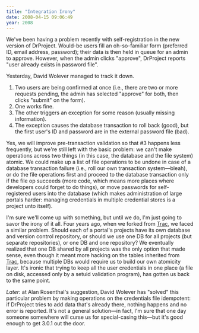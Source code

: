```yaml
---
title: "Integration Irony"
date: 2008-04-15 09:06:49
year: 2008
---
```

We've been having a problem recently with self-registration in the new version of DrProject. Would-be users fill an oh-so-familiar form (preferred ID, email address, password); their data is then held in queue for an admin to approve.  However, when the admin clicks "approve", DrProject reports "user already exists in password file".

Yesterday, David Wolever managed to track it down.
<ol>
	<li>Two users are being confirmed at once (i.e., there are two or more requests pending, the admin has selected "approve" for both, then clicks "submit" on the form).</li>
	<li>One works fine.</li>
	<li>The other triggers an exception for some reason (usually missing information).</li>
	<li>The exception causes the database transaction to roll back (good), but the first user's ID and password are in the external password file (bad).</li>
</ol>
Yes, we will improve pre-transaction validation so that #3 happens less frequently, but we're still left with the basic problem: we can't make operations across two things (in this case, the database and the file system) atomic. We could make up a list of file operations to be undone in case of a database transaction failure (i.e., roll our own transaction system—bleah), or do the file operations first and proceed to the database transaction only if the file op succeeds (more code, which means more places where developers could forget to do things), or move passwords for self-registered users into the database (which makes administration of large portals harder: managing credentials in multiple credential stores is a project unto itself).

I'm sure we'll come up with something, but until we do, I'm just going to savor the irony of it all. Four years ago, when we forked from <a href="http://trac.edgewall.org">Trac</a>, we faced a similar problem. Should each of a portal's projects have its own database and version control repository, or should we use one DB for all projects (but separate repositories), or one DB and one repository? We eventually realized that one DB shared by all projects was the only option that made sense, even though it meant more hacking on the tables inherited from <a href="http://trac.edgewall.org">Trac</a>, because multiple DBs would require us to build our own atomicity layer.  It's ironic that trying to keep all the user credentials in one place (a file on disk, accessed only by a setuid validation program), has gotten us back to the same point.

<em>Later</em>: at Alan Rosenthal's suggestion, David Wolever has "solved" this particular problem by making operations on the credentials file idempotent: if DrProject tries to add data that's already there, nothing happens and no error is reported.  It's not a general solution—in fact, I'm sure that one day someone somewhere will curse us for special-casing this—but it's good enough to get 3.0.1 out the door.
